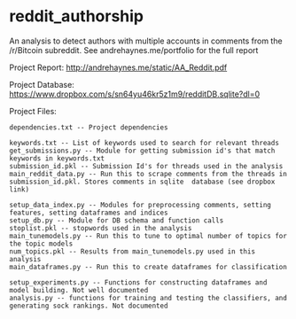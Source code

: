# reddit_authorship
An analysis to detect authors with multiple accounts in comments from the /r/Bitcoin subreddit. See andrehaynes.me/portfolio for the full report

Project Report:
	http://andrehaynes.me/static/AA_Reddit.pdf


Project Database:
	https://www.dropbox.com/s/sn64yu46kr5z1m9/redditDB.sqlite?dl=0


Project Files:

	dependencies.txt -- Project dependencies

	keywords.txt -- List of keywords used to search for relevant threads
	get_submissions.py -- Module for getting submission id's that match keywords in keywords.txt
	submission_id.pkl -- Submission Id's for threads used in the analysis	
	main_reddit_data.py -- Run this to scrape comments from the threads in submission_id.pkl. Stores comments in sqlite  database (see dropbox link)
	
	setup_data_index.py -- Modules for preprocessing comments, setting features, setting dataframes and indices
	setup_db.py -- Module for DB schema and function calls
	stoplist.pkl -- stopwords used in the analysis
	main_tunemodels.py -- Run this to tune to optimal number of topics for the topic models
	num_topics.pkl -- Results from main_tunemodels.py used in this analysis	
	main_dataframes.py -- Run this to create dataframes for classification

	setup_experiments.py -- Functions for constructing dataframes and model building. Not well documented
  	analysis.py -- functions for training and testing the classifiers, and generating sock rankings. Not documented
  
